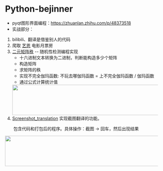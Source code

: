 # Python-bejinner
- pyqt图形界面编程：<https://zhuanlan.zhihu.com/p/48373518>
- 实战部分：
1. bilibili、翻译是借鉴别人的代码
2. 爬取 [艺恩](http://www.endata.com.cn/BoxOffice/BO/Month/oneMonth.html) 
电影月票房
3. [二元矩阵秩](https://github.com/lemon-l/Python-beginner/blob/master/%E5%AE%9E%E6%88%98/%E9%9A%8F%E6%9C%BA%E6%80%A7%E6%A3%80%E6%B5%8B%E7%BC%96%E7%A8%8B%E5%AE%9E%E7%8E%B0.py)
-- 随机性检测编程实现
    - 十六进制文本转换为二进制，判断能构造多少个矩阵
    - 构造矩阵
    - 求矩阵的秩
    - 实现不完全伽玛函数: 不玩去哪伽玛函数 = 上不完全伽玛函数 / 伽玛函数
    - 通过公式计算统计值
    <div align="center"><img width="550" height="100" src="https://ftp.bmp.ovh/imgs/2020/03/ff781124d7215a09.png"></div>
4. [Screenshot_translation](https://github.com/lemon-l/Python-beginner/tree/master/%E5%AE%9E%E6%88%98/Screenshot_translation) 实现截图翻译的功能。

&nbsp;&nbsp;&nbsp;&nbsp;&nbsp;&nbsp;&nbsp;包含代码和打包后的程序。具体操作：截图 -> 回车，然后出现结果
<div align="center"><img width="550" height="100" src="https://ftp.bmp.ovh/imgs/2020/04/41d241c8a4568c07.png"></div>
